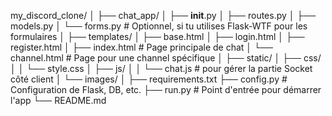 my_discord_clone/
│
├── chat_app/
│   ├── __init__.py
│   ├── routes.py
│   ├── models.py
│   └── forms.py         # Optionnel, si tu utilises Flask-WTF pour les formulaires
│
├── templates/
│   ├── base.html
│   ├── login.html
│   ├── register.html
│   ├── index.html       # Page principale de chat
│   └── channel.html     # Page pour une channel spécifique
│
├── static/
│   ├── css/
│   │   └── style.css
│   ├── js/
│   │   └── chat.js      # pour gérer la partie Socket côté client
│   └── images/
│
├── requirements.txt
├── config.py            # Configuration de Flask, DB, etc.
├── run.py               # Point d'entrée pour démarrer l'app
└── README.md

